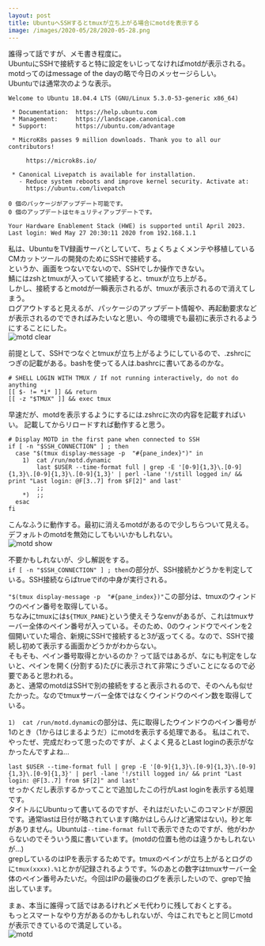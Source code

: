 ```yaml
---
layout: post
title: UbuntuへSSHするとtmuxが立ち上がる場合にmotdを表示する
image: /images/2020-05/28/2020-05-28.png
---
```


誰得って話ですが、メモ書き程度に。  
UbuntuにSSHで接続すると特に設定をいじってなければmotdが表示される。  
motdってのはmessage of the dayの略で今日のメッセージらしい。  
Ubuntuでは通常次のような表示。  

``` console
Welcome to Ubuntu 18.04.4 LTS (GNU/Linux 5.3.0-53-generic x86_64)

 * Documentation:  https://help.ubuntu.com
 * Management:     https://landscape.canonical.com
 * Support:        https://ubuntu.com/advantage

 * MicroK8s passes 9 million downloads. Thank you to all our contributors!

     https://microk8s.io/

 * Canonical Livepatch is available for installation.
   - Reduce system reboots and improve kernel security. Activate at:
     https://ubuntu.com/livepatch

0 個のパッケージがアップデート可能です。
0 個のアップデートはセキュリティアップデートです。

Your Hardware Enablement Stack (HWE) is supported until April 2023.
Last login: Wed May 27 20:30:11 2020 from 192.168.1.1
```

私は、UbuntuをTV録画サーバとしていて、ちょくちょくメンテや移植しているCMカットツールの開発のためにSSHで接続する。  
というか、画面をつないでないので、SSHでしか操作できない。  
鯖にはzshとtmuxが入っていて接続すると、tmuxが立ち上がる。  
しかし、接続するとmotdが一瞬表示されるが、tmuxが表示されるので消えてしまう。  
ログアウトすると見えるが、パッケージのアップデート情報や、再起動要求などが表示されるのでできればみたいなと思い、今の環境でも最初に表示されるようにすることにした。  
<img src="{{ site.baseurl }}/images/2020-05/28/motd-clear.gif" alt="motd clear"/>


前提として、SSHでつなぐとtmuxが立ち上がるようにしているので、.zshrcにつぎの記載がある。bashを使ってる人は.bashrcに書いてあるのかな。

``` shell
# SHELL LOGIN WITH TMUX / If not running interactively, do not do anything
[[ $- != *i* ]] && return
[[ -z "$TMUX" ]] && exec tmux
```

早速だが、motdを表示するようにするには.zshrcに次の内容を記載すればいい。
記載してからリロードすれば動作すると思う。

``` shell
# Display MOTD in the first pane when connected to SSH
if [ -n "$SSH_CONNECTION" ] ; then
  case "$(tmux display-message -p  "#{pane_index}")" in
    1)  cat /run/motd.dynamic
        last $USER --time-format full | grep -E '[0-9]{1,3}\.[0-9]{1,3}\.[0-9]{1,3}\.[0-9]{1,3}' | perl -lane '!/still logged in/ && print "Last login: @F[3..7] from $F[2]" and last'
        ;;
    *)  ;;
  esac
fi
```
こんなふうに動作する。最初に消えるmotdがあるので少しちらついて見える。デフォルトのmotdを無効にしてもいいかもしれない。  
<img src="{{ site.baseurl }}/images/2020-05/28/motd-fix.gif" alt="motd show"/>

不要かもしれないが、少し解説をする。  
`if [ -n "$SSH_CONNECTION" ] ; then`の部分が、SSH接続かどうかを判定している。SSH接続ならばtrueでifの中身が実行される。  

`"$(tmux display-message -p  "#{pane_index})"`この部分は、tmuxのウィンドウのペイン番号を取得している。  
ちなみにtmuxには`${TMUX_PANE}`という使えそうなenvがあるが、これはtmuxサーバー全体のペイン番号が入っている。そのため、0のウィンドウでペインを2個開いていた場合、新規にSSHで接続すると3が返ってくる。なので、SSHで接続し初めて表示する画面かどうかがわからない。  
そもそも、ペイン番号取得とかいるのか？って話ではあるが、なにも判定をしないと、ペインを開く(分割する)たびに表示されて非常にうざいことになるので必要であると思われる。  
あと、通常のmotdはSSHで別の接続をすると表示されるので、そのへんも似せたかった。なのでtmuxサーバー全体ではなくウインドウのペイン数を取得している。  

`1)  cat /run/motd.dynamic`の部分は、先に取得したウインドウのペイン番号が1のとき（1からはじまるようだ）にmotdを表示する処理である。 
私はこれで、やったぜ、完成だわって思ったのですが、よくよく見るとLast loginの表示がなかったんですよね… 

`last $USER --time-format full | grep -E '[0-9]{1,3}\.[0-9]{1,3}\.[0-9]{1,3}\.[0-9]{1,3}' | perl -lane '!/still logged in/ && print "Last login: @F[3..7] from $F[2]" and last'`  
せっかくだし表示するかってことで追加したこの行がLast loginを表示する処理です。  
タイトルにUbuntuって書いてるのですが、それはだいたいこのコマンドが原因です。通常lastは日付が略されています(略かはしらんけど通常はない)。秒と年がありません。Ubuntuは`--time-format full`で表示できたのですが、他がわからないのでそういう風に書いています。(motdの位置も他のは違うかもしれないが…)  
grepしているのはIPを表示するためです。tmuxのペインが立ち上がるとログのに`tmux(xxxx).%1`とかが記録されるようです。%のあとの数字はtmuxサーバー全体のペイン番号みたいだ。今回はIPの最後のログを表示したいので、grepで抽出しています。

まぁ、本当に誰得って話ではあるけれどメモ代わりに残しておくとする。  
もっとスマートなやり方があるのかもしれないが、今はこれでもとと同じmotdが表示できているので満足している。  
<img src="{{ site.baseurl }}/images/2020-05/28/2020-05-28.png" alt="motd"/>

